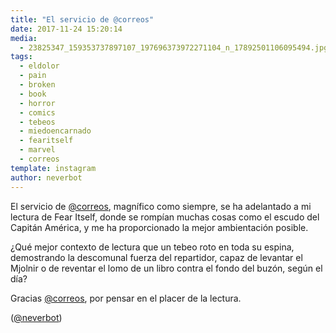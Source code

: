 ```yaml
---
title: "El servicio de @correos"
date: 2017-11-24 15:20:14
media: 
  - 23825347_159353737897107_197696373972271104_n_17892501106095494.jpg
tags: 
  - eldolor
  - pain
  - broken
  - book
  - horror
  - comics
  - tebeos
  - miedoencarnado
  - fearitself
  - marvel
  - correos
template: instagram
author: neverbot
---
```


El servicio de [@correos](https://instagram.com/correos), magnífico como siempre, se ha adelantado a mi lectura de Fear Itself, donde se rompían muchas cosas como el escudo del Capitán América, y me ha proporcionado la mejor ambientación posible.


¿Qué mejor contexto de lectura que un tebeo roto en toda su espina, demostrando la descomunal fuerza del repartidor, capaz de levantar el Mjolnir o de reventar el lomo de un libro contra el fondo del buzón, según el día?


Gracias [@correos](https://instagram.com/correos), por pensar en el placer de la lectura.


([@neverbot](https://instagram.com/neverbot))

